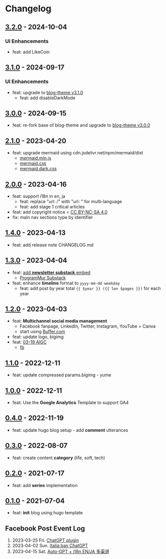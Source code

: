 # Changelog

## [3.2.0] - 2024-10-04

### UI Enhancements

* feat: add LikeCoin

## [3.1.0] - 2024-09-17

### UI Enhancements

* feat: upgrade to [blog-theme v3.1.0](https://github.com/androchentw/blog-theme/releases/tag/v3.1.0)
  * feat: add disableDarkMode

## [3.0.0] - 2024-09-15

* feat: re-fork base of blog-theme and upgrade to [blog-theme v3.0.0](https://github.com/androchentw/blog-theme/releases/tag/v3.0.0)

## [2.1.0] - 2023-04-20

* feat: upgrade mermaid using cdn.jsdelivr.net/npm/mermaid/dist
  * [mermaid.min.js](https://cdn.jsdelivr.net/npm/mermaid/dist/mermaid.min.js)
  * [mermaid.css](https://cdn.jsdelivr.net/npm/mermaid/dist/mermaid.css)
  * [mermaid.dark.css](https://cdn.jsdelivr.net/npm/mermaid/dist/mermaid.dark.css)

## [2.0.0] - 2023-04-16

* feat: support i18n in en, ja
  * feat: replace "url: /" with "url: " for multi-language
  * feat: add stage 1 critical articles
* feat: add copyright notice = [CC BY-NC-SA 4.0](https://creativecommons.org/licenses/by-nc-sa/4.0/deed.en)
* fix: main nav sections type by identifier

## [1.4.0] - 2023-04-13

* feat: add release note CHANGELOG.md

## [1.3.0] - 2023-04-04

* feat: [add **newsletter substack** embed](https://blog.androchen.tw/programmur-redefine-newsletter/)
  * [ProgramMur Substack](https://programmur.substack.com/)
* feat: enhance **timeline** format to `yyyy-mm-dd weekday`
  * feat: add post by year total `{{ $year }} ({{ len $pages }})` for each year

## [1.2.0] - 2023-04-03

* feat: **Multichannel social media management**
  * Facebook fanpage, LinkedIn, Twitter, Instagram, YouTube + Canva
  * start using [Buffer.com](https://buffer.com/)
* feat: update logo, bigimg
* feat: [03-19 AIGC](https://blog.androchen.tw/6-behavior-change-after-AIGC-burst-15-weeks/)
  * [fb](https://www.facebook.com/ProgramMur/posts/pfbid0WfQnNqke9w3s4qPgBxyKEZkVJC8FFvMjppQQsX6MAYA6vtEXAQgwwxSkatefshFNl)

## [1.1.0] - 2022-12-11

* feat: update compressed params.bigimg - yume

## [1.0.0] - 2022-12-11

* feat: Use the **Google Analytics** Template to support GA4

## [0.4.0] - 2022-11-19

* feat: update hugo blog setup - add **comment** utterances

## [0.3.0] - 2022-08-07

* feat: create content **category** (life, soft, tech)

## [0.2.0] - 2021-07-17

* feat: add **series** implementation

## [0.1.0] - 2021-07-04

* feat: **init** blog using hugo template

## Facebook Post Event Log

1. 2023-03-25 Fri. [ChatGPT plugin](https://www.facebook.com/ProgramMur/posts/pfbid0v4nXsDC5tszFMDn8HDjAFuBcWV79i9APrk3s3nDhtCgnscgL78T5JukLDoGNZgpDl)
2. 2023-04-02 Sun. [Italia ban ChatGPT](https://www.facebook.com/ProgramMur/posts/pfbid0ptErPUAK2QFu2kSWzNUqQhCKgTs7SWFbWQjRELNKmdufqwyxP6EWdGZYzTC1t5ZYl)
3. 2023-04-15 Sat. [Auto-GPT + i18n EN/JA 多渠道](https://www.facebook.com/ProgramMur/posts/pfbid02SK8uEsFhE7mAhx7rcFXBRxKWd7GPzz9tVzdaV9oCNVmLnXrnpWkTdkffm8zgVUg7l)

<!-- Links -->

<!-- Versions -->
[3.2.0]: https://github.com/androchentw/blog-hugo/releases/tag/v3.2.0
[3.1.0]: https://github.com/androchentw/blog-hugo/releases/tag/v3.1.0
[3.0.0]: https://github.com/androchentw/blog-hugo/releases/tag/v3.0.0
[2.1.0]: https://github.com/androchentw/blog-hugo/releases/tag/v2.1.0
[2.0.0]: https://github.com/androchentw/blog-hugo/releases/tag/v2.0.0
[1.4.0]: https://github.com/androchentw/blog-hugo/releases/tag/v1.4.0
[1.3.0]: https://github.com/androchentw/blog-hugo/releases/tag/v1.3.0
[1.2.0]: https://github.com/androchentw/blog-hugo/releases/tag/v1.2.0
[1.1.0]: https://github.com/androchentw/blog-hugo/releases/tag/v1.1.0
[1.0.0]: https://github.com/androchentw/blog-hugo/releases/tag/v1.0.0
[0.4.0]: https://github.com/androchentw/blog-hugo/releases/tag/v0.4.0
[0.3.0]: https://github.com/androchentw/blog-hugo/releases/tag/v0.3.0
[0.2.0]: https://github.com/androchentw/blog-hugo/releases/tag/v0.2.0
[0.1.0]: https://github.com/androchentw/blog-hugo/releases/tag/v0.1.0
[3.2.0]: https://github.com/androchentw/blog-theme/releases/tag/v3.2.0
